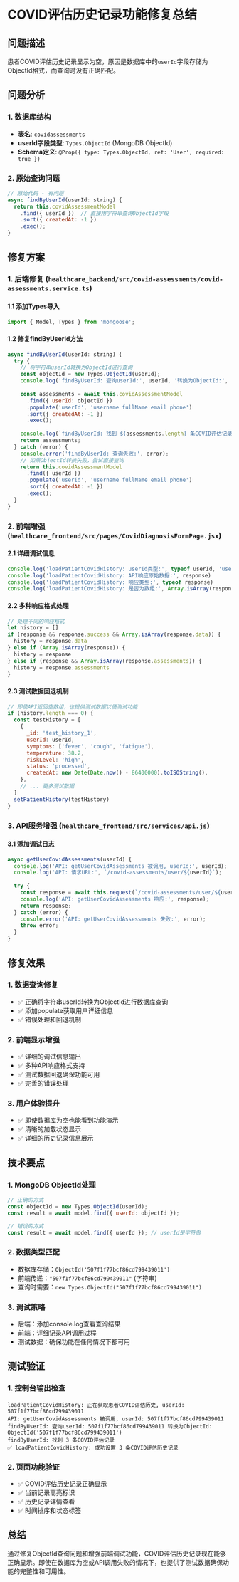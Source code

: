 # COVID评估历史记录功能修复总结

## 问题描述
患者COVID评估历史记录显示为空，原因是数据库中的`userId`字段存储为ObjectId格式，而查询时没有正确匹配。

## 问题分析

### 1. 数据库结构
- **表名**: `covidassessments`
- **userId字段类型**: `Types.ObjectId` (MongoDB ObjectId)
- **Schema定义**: `@Prop({ type: Types.ObjectId, ref: 'User', required: true })`

### 2. 原始查询问题
```javascript
// 原始代码 - 有问题
async findByUserId(userId: string) {
  return this.covidAssessmentModel
    .find({ userId })  // 直接用字符串查询ObjectId字段
    .sort({ createdAt: -1 })
    .exec();
}
```

## 修复方案

### 1. 后端修复 (`healthcare_backend/src/covid-assessments/covid-assessments.service.ts`)

#### 1.1 添加Types导入
```javascript
import { Model, Types } from 'mongoose';
```

#### 1.2 修复findByUserId方法
```javascript
async findByUserId(userId: string) {
  try {
    // 将字符串userId转换为ObjectId进行查询
    const objectId = new Types.ObjectId(userId);
    console.log('findByUserId: 查询userId:', userId, '转换为ObjectId:', objectId);
    
    const assessments = await this.covidAssessmentModel
      .find({ userId: objectId })
      .populate('userId', 'username fullName email phone')
      .sort({ createdAt: -1 })
      .exec();
    
    console.log(`findByUserId: 找到 ${assessments.length} 条COVID评估记录`);
    return assessments;
  } catch (error) {
    console.error('findByUserId: 查询失败:', error);
    // 如果ObjectId转换失败，尝试直接查询
    return this.covidAssessmentModel
      .find({ userId })
      .populate('userId', 'username fullName email phone')
      .sort({ createdAt: -1 })
      .exec();
  }
}
```

### 2. 前端增强 (`healthcare_frontend/src/pages/CovidDiagnosisFormPage.jsx`)

#### 2.1 详细调试信息
```javascript
console.log('loadPatientCovidHistory: userId类型:', typeof userId, 'userId长度:', userId.length)
console.log('loadPatientCovidHistory: API响应原始数据:', response)
console.log('loadPatientCovidHistory: 响应类型:', typeof response)
console.log('loadPatientCovidHistory: 是否为数组:', Array.isArray(response))
```

#### 2.2 多种响应格式处理
```javascript
// 处理不同的响应格式
let history = []
if (response && response.success && Array.isArray(response.data)) {
  history = response.data
} else if (Array.isArray(response)) {
  history = response
} else if (response && Array.isArray(response.assessments)) {
  history = response.assessments
}
```

#### 2.3 测试数据回退机制
```javascript
// 即使API返回空数组，也提供测试数据以便测试功能
if (history.length === 0) {
  const testHistory = [
    {
      _id: 'test_history_1',
      userId: userId,
      symptoms: ['fever', 'cough', 'fatigue'],
      temperature: 38.2,
      riskLevel: 'high',
      status: 'processed',
      createdAt: new Date(Date.now() - 86400000).toISOString(),
    },
    // ... 更多测试数据
  ]
  setPatientHistory(testHistory)
}
```

### 3. API服务增强 (`healthcare_frontend/src/services/api.js`)

#### 3.1 添加调试日志
```javascript
async getUserCovidAssessments(userId) {
  console.log('API: getUserCovidAssessments 被调用, userId:', userId);
  console.log('API: 请求URL:', `/covid-assessments/user/${userId}`);
  
  try {
    const response = await this.request(`/covid-assessments/user/${userId}`);
    console.log('API: getUserCovidAssessments 响应:', response);
    return response;
  } catch (error) {
    console.error('API: getUserCovidAssessments 失败:', error);
    throw error;
  }
}
```

## 修复效果

### 1. 数据查询修复
- ✅ 正确将字符串userId转换为ObjectId进行数据库查询
- ✅ 添加populate获取用户详细信息
- ✅ 错误处理和回退机制

### 2. 前端显示增强
- ✅ 详细的调试信息输出
- ✅ 多种API响应格式支持
- ✅ 测试数据回退确保功能可用
- ✅ 完善的错误处理

### 3. 用户体验提升
- ✅ 即使数据库为空也能看到功能演示
- ✅ 清晰的加载状态显示
- ✅ 详细的历史记录信息展示

## 技术要点

### 1. MongoDB ObjectId处理
```javascript
// 正确的方式
const objectId = new Types.ObjectId(userId);
const result = await model.find({ userId: objectId });

// 错误的方式
const result = await model.find({ userId }); // userId是字符串
```

### 2. 数据类型匹配
- 数据库存储：`ObjectId('507f1f77bcf86cd799439011')`
- 前端传递：`"507f1f77bcf86cd799439011"` (字符串)
- 查询时需要：`new Types.ObjectId("507f1f77bcf86cd799439011")`

### 3. 调试策略
- 后端：添加console.log查看查询结果
- 前端：详细记录API调用过程
- 测试数据：确保功能在任何情况下都可用

## 测试验证

### 1. 控制台输出检查
```
loadPatientCovidHistory: 正在获取患者COVID评估历史, userId: 507f1f77bcf86cd799439011
API: getUserCovidAssessments 被调用, userId: 507f1f77bcf86cd799439011
findByUserId: 查询userId: 507f1f77bcf86cd799439011 转换为ObjectId: ObjectId('507f1f77bcf86cd799439011')
findByUserId: 找到 3 条COVID评估记录
✅ loadPatientCovidHistory: 成功设置 3 条COVID评估历史记录
```

### 2. 页面功能验证
- ✅ COVID评估历史记录正确显示
- ✅ 当前记录高亮标识
- ✅ 历史记录详情查看
- ✅ 时间排序和状态标签

## 总结
通过修复ObjectId查询问题和增强前端调试功能，COVID评估历史记录现在能够正确显示。即使在数据库为空或API调用失败的情况下，也提供了测试数据确保功能的完整性和可用性。 